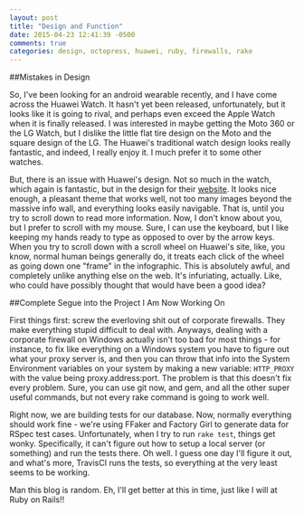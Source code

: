```yaml
---
layout: post
title: "Design and Function"
date: 2015-04-23 12:41:39 -0500
comments: true
categories: design, octopress, huawei, ruby, firewalls, rake
---
```


##Mistakes in Design

So, I've been looking for an android wearable recently, and I have
come across the Huawei Watch. It hasn't yet been released,
unfortunately, but it looks like it is going to rival, and perhaps
even exceed the Apple Watch when it is finally released. I was
interested in maybe getting the Moto 360 or the LG Watch, but I
dislike the little flat tire design on the Moto and the square design
of the LG. The Huawei's traditional watch design looks really
fantastic, and indeed, I really enjoy it. I much prefer it to some
other watches.

But, there is an issue with Huawei's design. Not so much in the watch,
which again is fantastic, but in the design for their
[website](consumer.huawei.com/minisite/worldwide/huawei-watch/). It
looks nice enough, a pleasant theme that works well, not too many
images beyond the massive info wall, and everything looks easily
navigable. That is, until you try to scroll down to read more
information. Now, I don't know about you, but I prefer to scroll with
my mouse. Sure, I can use the keyboard, but I like keeping my hands
ready to type as opposed to over by the arrow keys. When you try to
scroll down with a scroll wheel on Huawei's site, like, you know,
normal human beings generally do, it treats each click of the wheel as
going down one "frame" in the infographic. This is absolutely awful,
and completely unlike anything else on the web. It's infuriating,
actually. Like, who could have possibly thought that would have been a
good idea?

##Complete Segue into the Project I Am Now Working On

First things first: screw the everloving shit out of corporate
firewalls. They make everything stupid difficult to deal
with. Anyways, dealing with a corporate firewall on Windows actually
isn't too bad for most things - for instance, to fix like everything
on a Windows system you have to figure out what your proxy server is,
and then you can throw that info into the System Environment variables
on your system by making a new variable: `HTTP_PROXY` with the value
being proxy.address:port. The problem is that this doesn't fix every
problem. Sure, you can use git now, and gem, and all the other super
useful commands, but not every rake command is going to work well.

Right now, we are building tests for our database. Now, normally
everything should work fine - we're using FFaker and Factory Girl to
generate data for RSpec test cases. Unfortunately, when I try to run
`rake test`, things get wonky. Specifically, it can't figure out how
to setup a local server (or something) and run the tests there. Oh
well. I guess one day I'll figure it out, and what's more, TravisCI
runs the tests, so everything at the very least seems to be working.

Man this blog is random. Eh, I'll get better at this in time, just
like I will at Ruby on Rails!!
